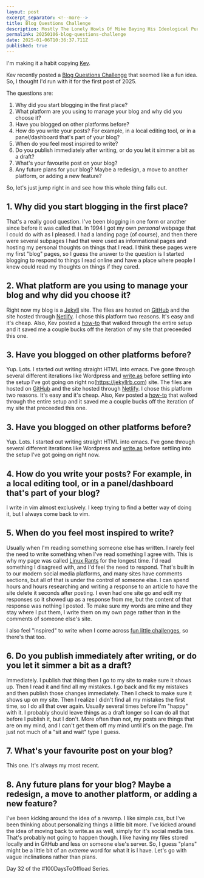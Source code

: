 ```yaml
---
layout: post
excerpt_separator: <!--more-->
title: Blog Questions Challenge 
description: Mostly The Lonely Howls Of Mike Baying His Ideological Purity At The Moon
permalink: 20250106-blog-questions-challenge
date: 2025-01-06T10:36:37.711Z
published: true
---
```


I'm making it a habit copying [Kev](https://fosstodon.org/@kev).

Kev recently posted a [Blog Questions Challenge](https://kevquirk.com/blog/blog-questions-challenge) that seemed like a fun idea. So, I thought I'd run with it for the first post of 2025.

The questions are:

1. Why did you start blogging in the first place?
2. What platform are you using to manage your blog and why did you choose it?
3. Have you blogged on other platforms before?
4. How do you write your posts? For example, in a local editing tool, or in a panel/dashboard that's part of your blog?
5. When do you feel most inspired to write?
6. Do you publish immediately after writing, or do you let it simmer a bit as a draft?
7. What's your favourite post on your blog?
8. Any future plans for your blog? Maybe a redesign, a move to another platform, or adding a new feature?

So, let's just jump right in and see how this whole thing falls out.

## 1. Why did you start blogging in the first place?

That's a really good question. I've been blogging in one form or another since before it was called that. In 1994 I got my own _personal_ webpage that I could do with as I pleased. I had a landing page (of course), and then there were several subpages I had that were used as informational pages and hosting my personal thoughts on things that I read. I think these pages were my first "blog" pages, so I guess the answer to the question is I started blogging to respond to things I read online and have a place where people I knew could read my thoughts on things if they cared. 

## 2. What platform are you using to manage your blog and why did you choose it?

Right now my blog is a [Jekyll](https://jekyllrb.com) site. The files are hosted on [GitHub](https://github.com) and the site hosted through [Netlify](https://www.netlify.com). I chose this platform two reasons. It's easy and it's cheap. Also, Kev posted a [how-to](https://kevquirk.com/blog/how-to-build-jekyll-site-simple-css) that walked through the entire setup and it saved me a couple bucks off the iteration of my site that preceeded this one. 

## 3. Have you blogged on other platforms before?

Yup. Lots. I started out writing straight HTML into emacs. I've gone through several different iterations like Wordpress and [write.as](https://write.as) before settling into the setup I've got going on right no(https://jekyllrb.com) site. The files are hosted on [GitHub](https://github.com) and the site hosted through [Netlify](https://www.netlify.com). I chose this platform two reasons. It's easy and it's cheap. Also, Kev posted a [how-to](https://kevquirk.com/blog/how-to-build-jekyll-site-simple-css) that walked through the entire setup and it saved me a couple bucks off the iteration of my site that preceeded this one. 

## 3. Have you blogged on other platforms before?

Yup. Lots. I started out writing straight HTML into emacs. I've gone through several different iterations like Wordpress and [write.as](https://write.as) before settling into the setup I've got going on right now.

## 4. How do you write your posts? For example, in a local editing tool, or in a panel/dashboard that's part of your blog?

I write in vim almost exclusively. I keep trying to find a better way of doing it, but I always come back to vim. 

## 5. When do you feel most inspired to write?

Usually when I'm reading something someone else has written. I rarely feel the need to write something when I've read something I agree with. This is why my page was called [Linux Rants](https://linuxrants.com) for the longest time. I'd read something I disagreed with, and I'd feel the need to respond. That's built in to our modern social media platforms, and many sites have comments sections, but all of that is under the control of someone else. I can spend hours and hours researching and writing a response to an article to have the site delete it seconds after posting. I even had one site go and edit my responses so it showed up as a response from me, but the content of that response was nothing I posted. To make sure my words are mine and they stay where I put them, I write them on my own page rather than in the comments of someone else's site.

I also feel "inspired" to write when I come across [fun little challenges](https://kevquirk.com/blog/blog-questions-challenge), so there's that too.

## 6. Do you publish immediately after writing, or do you let it simmer a bit as a draft?

Immediately. I publish that thing then I go to my site to make sure it shows up. Then I read it and find all my mistakes. I go back and fix my mistakes and then publish those changes immediately. Then I check to make sure it shows up on my site. Then I realize I didn't find all my mistakes the first time, so I do all that over again. Usually several times before I'm "happy" with it. I probably should leave things as a draft longer so I can do all that before I publish it, but I don't. More often than not, my posts are things that are on my mind, and I can't get them off my mind until it's on the page. I'm just not much of a "sit and wait" type I guess.

## 7. What's your favourite post on your blog?

This one. It's always my most recent. 

## 8. Any future plans for your blog? Maybe a redesign, a move to another platform, or adding a new feature?

I've been kicking around the idea of a revamp. I like simple.css, but I've been thinking about personalizing things a little bit more. I've kicked around the idea of moving back to write.as as well, simply for it's social media ties. That's probably not going to happen though. I like having my files stored locally and in GitHub and less on someone else's server. So, I guess "plans" might be a little bit of an _extreme_ word for what it is I have. Let's go with vague inclinations rather than plans.

Day 32 of the #100DaysToOffload Series.
